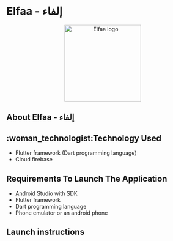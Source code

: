 # Elfaa - إلفاء
<p align="center">
   <img src="https://raw.githubusercontent.com/rahaf-alzahrani/2022-GP1-3/main/elfaa/assets/images/logo1.png" alt="Elfaa logo" height="200" width="200">
</p>

<h2>About Elfaa - إلفاء <h2>

<h2>:woman_technologist:Technology Used </h2>
<ul>
  <li> Flutter framework (Dart programming language)</li>
  <li> Cloud firebase </li>
  </ul>
  
<h2>Requirements To Launch The Application</h2>
<ul>
<li>Android Studio with SDK</li>
<li> Flutter framework </li>
<li>Dart programming language </li>
<li> Phone emulator or an android phone </li>
</ul>
  
<h2>Launch instructions</<h2>
